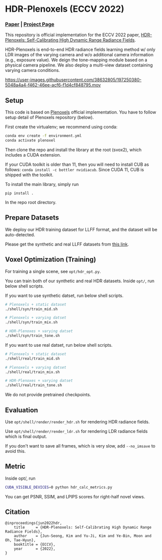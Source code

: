 # HDR-Plenoxels (ECCV 2022)

### [Paper](https://arxiv.org/abs/2208.06787) | [Project Page](https://hdr-plenoxels.github.io/)

This repository is official implementation for the ECCV 2022 paper, [HDR-Plenoxels: Self-Calibrating High Dynamic Range Radiance Fields](https://arxiv.org/abs/2208.06787). 

HDR-Plenoxels is end-to-end HDR radiance fields learning method w/ only LDR images of the varying camera and w/o additional camera information (e.g., exposure value).
We deign the tone-mapping module based on a physical camera pipeline.
We also deploy a multi-view dataset containing varying camera conditions.

https://user-images.githubusercontent.com/38632805/197250380-5048a4a4-f462-46ee-acf6-f1d4cf848795.mov

## Setup

This code is based on [Plenoxels](https://github.com/sxyu/svox2) official implementation. 
You have to follow setup detail of Plenoxels repository (below).


First create the virtualenv; we recommend using conda:
```sh
conda env create -f environment.yml
conda activate plenoxel
```

Then clone the repo and install the library at the root (svox2), which includes a CUDA extension.

If your CUDA toolkit is older than 11, then you will need to install CUB as follows:
`conda install -c bottler nvidiacub`.
Since CUDA 11, CUB is shipped with the toolkit.

To install the main library, simply run
```
pip install .
```
In the repo root directory.

## Prepare Datasets

We deploy our HDR training dataset for LLFF format, and the dataset will be auto-detected.


Please get the synthetic and real LLFF datasets from [this link](<https://postechackr-my.sharepoint.com/personal/gucka28_postech_ac_kr/_layouts/15/onedrive.aspx?id=%2Fpersonal%2Fgucka28%5Fpostech%5Fac%5Fkr%2FDocuments%2FHDR%2DPlenoxels%5Fdataset&ga=1>).


## Voxel Optimization (Training)

For training a single scene, see `opt/hdr_opt.py`.

You can train both of our synthetic and real HDR datasets.
Inside `opt/`, run below shell scripts.

If you want to use synthetic datset, run below shell scripts.
```bash
# Plenoxels + static dataset
./shell/syn/train_mid.sh

# Plenoxels + varying datset
./shell/syn/train_mix.sh

# HDR-Plenoxes + varying datset
./shell/syn/train_tone.sh
```

If you want to use real datset, run below shell scripts.
```bash
# Plenoxels + static dataset
./shell/real/train_mid.sh

# Plenoxels + varying datset
./shell/real/train_mix.sh

# HDR-Plenoxes + varying datset
./shell/real/train_tone.sh
```

We do not provide pretrained checkpoints.

## Evaluation

Use `opt/shell/render/render_hdr.sh` for rendering HDR radiance fields.

Use `opt/shell/render/render_ldr.sh` for rendering LDR radiance fields which is final output.

If you don't want to save all frames, which is very slow, add `--no_imsave` to avoid this.

## Metric

Inside opt/, run
```bash
CUDA_VISIBLE_DEVICES=0 python hdr_calc_metrics.py
```

You can get PSNR, SSIM, and LPIPS scores for right-half novel views.

## Citation

```
@inproceedings{jun2022hdr,
    title     = {HDR-Plenoxels: Self-Calibrating High Dynamic Range Radiance Fields},
    author    = {Jun-Seong, Kim and Yu-Ji, Kim and Ye-Bin, Moon and Oh, Tae-Hyun},
    booktitle = {ECCV},
    year      = {2022},
}
```
